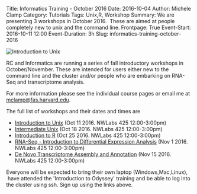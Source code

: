Title: Informatics Training - October 2016
Date: 2016-10-04
Author: Michele Clamp
Category: Tutorials
Tags: Unix,R, Workshop
Summary: We are presenting 3 workshops in October 2016.  These are aimed at people completely new to unix and the command line.
Frontpage: True
Event-Start: 2016-10-11 12:00
Event-Duration: 3h
Slug: informatics-training-october-2016


![Introduction to Unix]({filename}/images/october-workshop-banner.png)

RC and Informatics are running a series of fall introductory workshops in October/November.    These are intended for users either new to the command line and the cluster and/or people who are embarking on RNA-Seq and transcriptome analysis.

For more information please see the individual course pages or email me at mclamp@fas.harvard.edu.

The full list of workshops and their dates and times are

*   [Introduction to Unix](https://www.eventbrite.com/e/introduction-to-unix-tickets-28360933315)  (Oct 11 2016.  NWLabs 425 12:00-3:00pm)
*   [Intermediate Unix](https://www.eventbrite.com/e/intermediate-unix-tickets-28361022582) (Oct 18  2016. NWLabs 425 12:00-3:00pm)
*   [Introduction to R](https://www.eventbrite.com/e/introduction-to-r-tickets-28361041639) (Oct 25 2016. NWLabs 425 12:00-3:00pm)
*   [RNA-Seq - Introduction to Differential Expression Analysis](https://www.eventbrite.com/e/rna-seq-introduction-to-differential-expression-analysis-tickets-28361082762) (Nov 1 2016. NWLabs 425 12:00-3:00pm)
*   [De Novo Transcriptome Assembly and Annotation](https://www.eventbrite.com/e/de-novo-transcriptome-assembly-and-annotation-tickets-28361118870) (Nov 15 2016. NWLabs 425 12:00-3:00pm)

Everyone will be expected to bring their own laptop (Windows,Mac,Linux),  have attended the 'Introduction to Odyssey' training and be able to log into the cluster using ssh. Sign up using the links above. 
